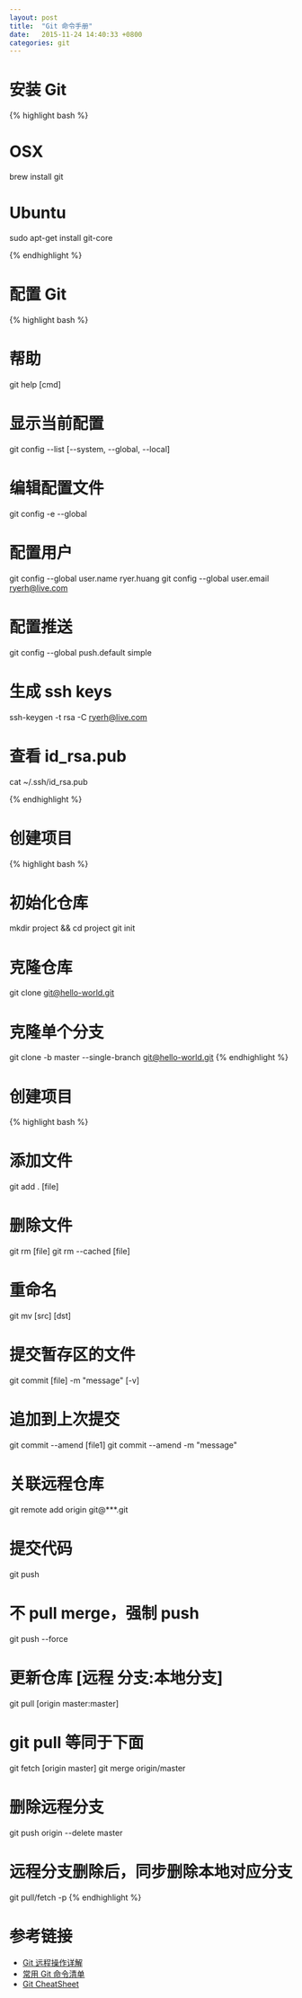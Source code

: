 ```yaml
---
layout: post
title:  "Git 命令手册"
date:   2015-11-24 14:40:33 +0800
categories: git
---
```


# 安装 Git

{% highlight bash %}

# OSX
brew install git

# Ubuntu
sudo apt-get install git-core

{% endhighlight %}




# 配置 Git

{% highlight bash %}

# 帮助
git help [cmd]

# 显示当前配置
git config --list [--system, --global, --local]

# 编辑配置文件
git config -e --global

# 配置用户
git config --global user.name    ryer.huang
git config --global user.email   ryerh@live.com

# 配置推送
git config --global push.default simple

# 生成 ssh keys
ssh-keygen -t rsa -C ryerh@live.com

# 查看 id_rsa.pub
cat ~/.ssh/id_rsa.pub

{% endhighlight %}




# 创建项目

{% highlight bash %}
# 初始化仓库
mkdir project && cd project
git init

# 克隆仓库
git clone git@hello-world.git

# 克隆单个分支
git clone -b master --single-branch git@hello-world.git
{% endhighlight %}




# 创建项目

{% highlight bash %}
# 添加文件
git add . [file]

# 删除文件
git rm [file]
git rm --cached [file]

# 重命名
git mv [src] [dst]

# 提交暂存区的文件
git commit [file] -m "message" [-v]

# 追加到上次提交
git commit --amend [file1]
git commit --amend -m "message"

# 关联远程仓库
git remote add origin git@***.git

# 提交代码
git push

# 不 pull merge，强制 push
git push --force

# 更新仓库 [远程 分支:本地分支]
git pull [origin master:master]

# git pull 等同于下面
git fetch [origin master]
git merge origin/master

# 删除远程分支
git push origin --delete master

# 远程分支删除后，同步删除本地对应分支
git pull/fetch -p
{% endhighlight %}

# 参考链接
- [Git 远程操作详解](http://www.ruanyifeng.com/blog/2014/06/git_remote.html?bsh_bid=439347102)
- [常用 Git 命令清单](http://www.ruanyifeng.com/blog/2015/12/git-cheat-sheet.html)<br>
- [Git CheatSheet](https://training.github.com/kit/downloads/github-git-cheat-sheet.pdf)
